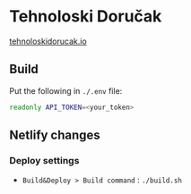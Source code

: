 # Tehnoloski Doručak

[tehnoloskidorucak.io](https://tehnoloskidorucak.io)


## Build

Put the following in `./.env` file:

```bash
readonly API_TOKEN=<your_token>
```

## Netlify changes

### Deploy settings

+ `Build&Deploy > Build command` : `./build.sh`
